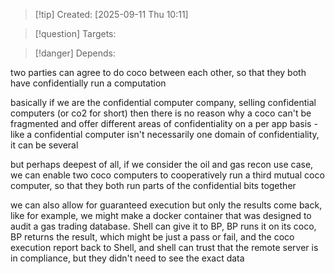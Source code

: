 
>[!tip] Created: [2025-09-11 Thu 10:11]

>[!question] Targets: 

>[!danger] Depends: 

two parties can agree to do coco between each other, so that they both have confidentially run a computation

basically if we are the confidential computer company, selling confidential computers (or co2 for short) then there is no reason why a coco can't be fragmented and offer different areas of confidentiality on a per app basis - like a confidential computer isn't necessarily one domain of confidentiality, it can be several

but perhaps deepest of all, if we consider the oil and gas recon use case, we can enable two coco computers to cooperatively run a third mutual coco computer, so that they both run parts of the confidential bits together

we can also allow for guaranteed execution but only the results come back, like for example, we might make a docker container that was designed to audit a gas trading database.  Shell can give it to BP, BP runs it on its coco, BP returns the result, which might be just a pass or fail, and the coco execution report back to Shell, and shell can trust that the remote server is in compliance, but they didn't need to see the exact data